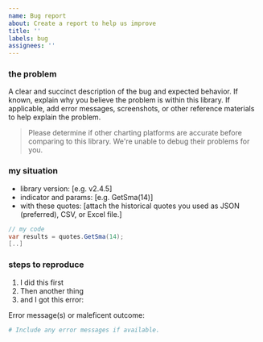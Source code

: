 ```yaml
---
name: Bug report
about: Create a report to help us improve
title: ''
labels: bug
assignees: ''
---
```


### the problem

A clear and succinct description of the bug and expected behavior.  If known, explain why you believe the problem is within this library.  If applicable, add error messages, screenshots, or other reference materials to help explain the problem.

> Please determine if other charting platforms are accurate before comparing to this library.  We're unable to debug their problems for you.

### my situation

- library version: [e.g. v2.4.5]
- indicator and params: [e.g. GetSma(14)]
- with these quotes: [attach the historical quotes you used as JSON (preferred), CSV, or Excel file.]

```csharp
// my code
var results = quotes.GetSma(14);
[..]
```

### steps to reproduce

1. I did this first
2. Then another thing
3. and I got this error:

Error message(s) or maleficent outcome:

```bash
# Include any error messages if available.
```

